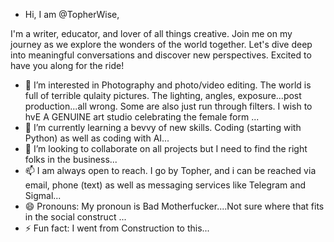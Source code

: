 -  Hi, I am @TopherWise, 

I'm a writer, educator, and lover of all things creative. Join me on my journey as we explore the wonders of the world together. Let's dive deep into meaningful conversations and discover new perspectives. Excited to have you along for the ride!
- 👀 I’m interested in Photography and photo/video editing. The world is full of terrible qulaity pictures. The lighting, angles, exposure...post production...all wrong. Some are also just run through filters. I wish to hvE A GENUINE art studio celebrating the female form ...
- 🌱 I’m currently learning a bevvy of new skills. Coding (starting with Python) as well as coding with AI...
- 💞️ I’m looking to collaborate on all projects but I need to find the right folks in the business...
- 📫 I am always open to reach. I go by Topher, and i can be reached via email, phone (text) as well as messaging services like Telegram and Sigmal...
- 😄 Pronouns: My pronoun is Bad Motherfucker....Not sure where that fits in the social construct ...
- ⚡ Fun fact: I went from Construction to this...

<!---
TopherWise/TopherWise is a ✨ special ✨ repository because its `README.md` (this file) appears on your GitHub profile.
You can click the Preview link to take a look at your changes.
--->
